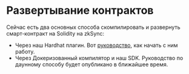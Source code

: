 # Развертывание контрактов

Сейчас есть два основных способа скомпилировать и развернуть смарт-контракт на Solidity на zkSync:

* Через наш Hardhat плагин. Вот [руководство](https://v2-docs.zksync.io/api/hardhat/getting-started.html), как начать с ним работу.&#x20;
* Через Докеризованный компилятор и наш SDK. Руководство по даунному способу будет опубликано в ближайшее время.
